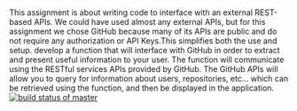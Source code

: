 # 
This assignment is about writing code to interface with an external REST-based APIs. We could have used almost any external APIs, but for this assignment we chose GitHub because many of its APIs are public and do not require any authorization or API Keys.This simplifies both the use and setup.
develop a function that will interface with GitHub in order to extract and present useful information to your user. The function will communicate using the RESTful services APIs provided by GitHub. The GitHub APIs will allow you to query for information about users, repositories, etc... which can be retrieved using the function, and then be displayed in the application.
[![build status of master](https://travis-ci.org/sprabhu5/HW04.png?branch=master)](https://travis-ci.org/sprabhu5/HW04)
